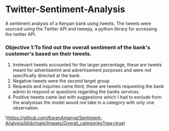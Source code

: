 # Twitter-Sentiment-Analysis
A sentiment analysis of a Kenyan bank using tweets. The tweets were sourced using the Twitter API and tweepy, a python library for accessing the twitter API.

### Objective 1:To find out the overall sentiment of the bank's customer's based on their tweets.

1. Irrelevant tweets accounted for the larger percentage, these are tweets meant for advertisemnt and advertisement purposes and were not specifically directed at the bank.
2. Negative tweets were the second larget group
3. Requests and inquiries came third, these are tweets requesting the bank admin to respond or questions regarding the banks services.
4. Positive tweets came last with suggestions which I had to exclude from the analysisas the model would not take in a category with only one observation.

!(https://github.com/KarenAmanya/Sentiment-Analysis/blob/main/Images/Overall_categories?raw=true)
